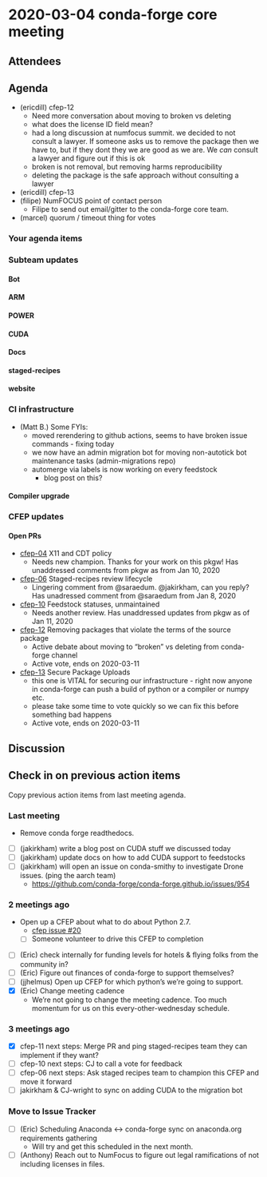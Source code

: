# 2020-03-04 conda-forge core meeting

## Attendees

## Agenda

* (ericdill) cfep-12
  * Need more conversation about moving to broken vs deleting
  * what does the license ID field mean?
  * had a long discussion at numfocus summit. we decided to not consult a lawyer. If someone asks us to remove the package then we have to, but if they dont they we are good as we are. We *can* consult a lawyer and figure out if this is ok
  * broken is not removal, but removing harms reproducibility
  * deleting the package is the safe approach without consulting a lawyer
* (ericdill) cfep-13
* (filipe) NumFOCUS point of contact person
  * Filipe to send out email/gitter to the conda-forge core team.
* (marcel) quorum / timeout thing for votes

### Your agenda items

### Subteam updates

#### Bot

#### ARM

#### POWER

#### CUDA

#### Docs

#### staged-recipes

#### website

### CI infrastructure

* (Matt B.) Some FYIs:
  - moved rerendering to github actions, seems to have broken issue commands - fixing today
  - we now have an admin migration bot for moving non-autotick bot maintenance tasks (admin-migrations repo)
  - automerge via labels is now working on every feedstock
    - blog post on this?

#### Compiler upgrade

### CFEP updates

#### Open PRs

* [cfep-04](https://github.com/conda-forge/conda-forge-enhancement-proposals/pull/7) X11 and CDT policy
  * Needs new champion. Thanks for your work on this pkgw! Has unaddressed comments from pkgw as from Jan 10, 2020
* [cfep-06](https://github.com/conda-forge/conda-forge-enhancement-proposals/pull/9) Staged-recipes review lifecycle
  * Lingering comment from @saraedum. @jakirkham, can you reply? Has unadressed comment from @saraedum from Jan 8, 2020
* [cfep-10](https://github.com/conda-forge/conda-forge-enhancement-proposals/pull/15) Feedstock statuses, unmaintained
  * Needs another review. Has unaddressed updates from pkgw as of Jan 11, 2020
* [cfep-12](https://github.com/conda-forge/cfep/pull/23) Removing packages that violate the terms of the source package
  * Active debate about moving to “broken” vs deleting from conda-forge channel
  * Active vote, ends on 2020-03-11
* [cfep-13](https://github.com/conda-forge/cfep/pull/24) Secure Package Uploads
  * this one is VITAL for securing our infrastructure - right now anyone in conda-forge can push a build
    of python or a compiler or numpy etc.
  * please take some time to vote quickly so we can fix this before something bad happens
  * Active vote, ends on 2020-03-11

## Discussion

## Check in on previous action items

Copy previous action items from last meeting agenda.

### Last meeting

* Remove conda forge readthedocs.
* [ ] (jakirkham) write a blog post on CUDA stuff we discussed today
* [ ] (jakirkham) update docs on how to add CUDA support to feedstocks
* [ ] (jakirkham) will open an issue on conda-smithy to investigate Drone issues. (ping the aarch team)
  * https://github.com/conda-forge/conda-forge.github.io/issues/954

### 2 meetings ago

* Open up a CFEP about what to do about Python 2.7.
  * [cfep issue #20](https://github.com/conda-forge/cfep/issues/20)
  * [ ] Someone volunteer to drive this CFEP to completion
* [ ] (Eric) check internally for funding levels for hotels & flying folks from the community in?
* [ ] (Eric) Figure out finances of conda-forge to support themselves?
* [ ] (jjhelmus) Open up CFEP for which python’s we’re going to support.
* [x] (Eric) Change meeting cadence
  * We’re not going to change the meeting cadence. Too much momentum for us on this every-other-wednesday schedule.

### 3 meetings ago

* [x] cfep-11 next steps: Merge PR and ping staged-recipes team they can implement if they want?
* [ ] cfep-10 next steps: CJ to call a vote for feedback
* [ ] cfep-06 next steps: Ask staged recipes team to champion this CFEP and move it forward
* [ ] jakirkham & CJ-wright to sync on adding CUDA to the migration bot

### Move to Issue Tracker

* [ ] (Eric) Scheduling Anaconda <-> conda-forge sync on anaconda.org requirements gathering
  * Will try and get this scheduled in the next month.
* [ ] (Anthony) Reach out to NumFocus to figure out legal ramifications of not including licenses in files.
